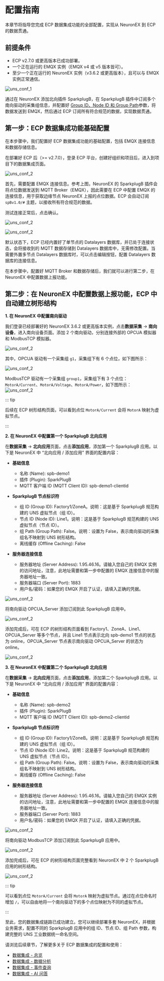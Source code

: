 # 配置指南

本章节将指导您完成 ECP 数据集成功能的全部配置，实现从 NeuronEX 到 ECP 的数据贯通。

## 前提条件

- ECP v2.7.0 或更高版本已成功部署。
- 一个正在运行的 EMQX 实例（EMQX v4 或 v5 版本皆可）。
- 至少一个正在运行的 NeuronEX 实例（v3.6.2 或更高版本），且可以与 EMQX 实例正常通信。

![uns_conf_1](./_assets/uns_conf_1.png)

通过在 NeuronEX 添加北向插件 SparkplugB，在 SparkplugB 插件中订阅多个南向驱动的采集组信息，并配置好 [Group ID、Node ID 和 Group Path](./introduction.md#neuronex-北向插件-sparkplugb-介绍)参数，将数据发送到 EMQX，然后通过 ECP 订阅所有符合规范的数据，实现数据贯通。

## 第一步：ECP 数据集成功能基础配置

在本步骤中，我们配置好 ECP 数据集成功能的基础配置，包括 EMQX 连接信息和数据存储信息。

在部署好 ECP 后（>= v2.7.0），登录 ECP 平台，创建好组织和项目后，进入到项目下的数据集成页面。

![uns_conf_2](./_assets/di1-zh.png)

首先，需要配置 EMQX 连接信息。参考上图，NeuronEX 的 SparkplugB 插件会将点位数据发送到 MQTT Broker（EMQX），因此需要在 ECP 中配置 EMQX 的连接信息，用于获取边缘节点 NeuronEX 上报的点位数据。ECP 会自动订阅 `spBv1.0/#` 主题，以接收所有符合规范的数据。

测试连接正常后，点击确认。

![uns_conf_2](./_assets/di2-zh.png)

![uns_conf_2](./_assets/di3-zh.png)

默认状态下，ECP 已经内置好了单节点的 Datalayers 数据库，并已处于连接状态，会将接收到的 MQTT 数据存储到 Datalayers 数据库中，无需修改配置。当需要外置多节点 Datalayers 数据库时，可以点击编辑按钮，配置 Datalayers 数据库的连接信息。

在本步骤中，配置好 MQTT Broker 和数据存储后，我们就可以进行第二步，在 NeuronEX 中配置数据上报功能。


## 第二步：在 NeuronEX 中配置数据上报功能，ECP 中自动建立树形结构

**1. 在 NeuronEX 中配置南向驱动**

我们登录已经部署好的 NeuronEX 3.6.2 或更高版本实例，点击**数据采集** -> **南向设备**，进入南向设备页面。添加 2 个南向驱动，分别连接外部的 OPCUA 模拟器和 ModbusTCP 模拟器。

![uns_conf_2](./_assets/di4-zh.png)

其中，OPCUA 驱动有一个采集组 `g1`，采集组下有 6 个点位，如下图所示：

![uns_conf_2](./_assets/di5-zh.png)

ModbusTCP 驱动有一个采集组 `group1`，采集组下有 3 个点位：`MotorA/Current`、`MotorA/Voltage`、`MotorA/Power`，如下图所示：
![uns_conf_2](./_assets/di6-zh.png)

::: tip

后续在 ECP 树形结构页面，可以看到点位 `MotorA/Current` 会将 `MotorA` 映射为虚拟节点。

:::

**2. 在 NeuronEX 中配置第一个 SparkplugB 北向应用**

在**数据采集** -> **北向应用**页面，点击**添加应用**，添加第一个 SparkplugB 应用。以下是 NeuronEX 中 “北向应用 / 添加应用” 界面的配置内容：

- **基础信息**
  - 名称 (Name): spb-demo1
  - 插件 (Plugin): SparkPlugB
  - MQTT 客户端 ID (MQTT Client ID): spb-demo1-clientid

- **SparkplugB 节点标识符**
  - 组 ID (Group ID): Factory1/ZoneA。说明：这是基于 SparkplugB 规范构建的 UNS 虚拟节点（组 ID）。
  - 节点 ID (Node ID): Line1。说明：这是基于 SparkplugB 规范构建的 UNS 虚拟节点（节点 ID）。
  - 组 Path (Group Path): False。说明：设置为 False，表示南向驱动的采集组名不映射到 UNS 树形结构。
  - 离线缓存 (Offline Caching): False

- **服务器连接信息**
  - 服务器地址 (Server Address): 1.95.46.16。请输入您自己的 EMQX 实例的访问地址，注意，此地址需要和第一步中配置的 EMQX 连接信息中的服务器地址一致。
  - 服务器端口 (Server Port): 1883
  - 用户名/密码：如果您的 EMQX 开启了认证，请填入正确的凭据。

![uns_conf_2](./_assets/di7-zh.png)

将南向驱动 OPCUA_Server 添加订阅到此 SparkplugB 应用中。

![uns_conf_2](./_assets/di8-zh.png)

添加完成后，可在 ECP 的树形结构页面看到 Factory1、ZoneA、Line1、OPCUA_Server 等多个节点，并且 Line1 节点表示北向 spb-demo1 节点的状态为 online，OPCUA_Server 节点表示南向驱动 OPCUA_Server 的状态为 online。

![uns_conf_2](./_assets/di9-zh.png)

**3. 在 NeuronEX 中配置第二个 SparkplugB 北向应用**

在**数据采集** -> **北向应用**页面，点击**添加应用**，添加第二个 SparkplugB 应用。以下是 NeuronEX 中 “北向应用 / 添加应用” 界面的配置内容：

- **基础信息**
  - 名称 (Name): spb-demo2
  - 插件 (Plugin): SparkPlugB
  - MQTT 客户端 ID (MQTT Client ID): spb-demo2-clientid

- **SparkplugB 节点标识符**
  - 组 ID (Group ID): Factory1/ZoneB。说明：这是基于 SparkplugB 规范构建的 UNS 虚拟节点（组 ID）。
  - 节点 ID (Node ID): Line2。说明：这是基于 SparkplugB 规范构建的 UNS 虚拟节点（节点 ID）。
  - 组 Path (Group Path): False。说明：设置为 False，表示南向驱动的采集组名不映射到 UNS 树形结构。
  - 离线缓存 (Offline Caching): False

- **服务器连接信息**
  - 服务器地址 (Server Address): 1.95.46.16。请输入您自己的 EMQX 实例的访问地址，注意，此地址需要和第一步中配置的 EMQX 连接信息中的服务器地址一致。
  - 服务器端口 (Server Port): 1883
  - 用户名/密码：如果您的 EMQX 开启了认证，请填入正确的凭据。

![uns_conf_2](./_assets/di10-zh.png)

将南向驱动 ModbusTCP 添加订阅到此 SparkplugB 应用中。

![uns_conf_2](./_assets/di11-zh.png)

添加完成后，可在 ECP 的树形结构页面完整看到 NeuronEX 中 2 个 SparkplugB 应用的树形结构。

![uns_conf_2](./_assets/di12-zh.png)

::: tip

可以看到点位 `MotorA/Current` 会将 `MotorA` 映射为虚拟节点。通过在点位命名时增加 `/`，可以自由地将一个南向驱动下的多个点位映射为不同的虚拟节点。

:::

至此，您的数据集成链路已成功建立。您可以继续部署多套 NeuronEX，并根据业务需求，配置不同的 SparkplugB 应用中的组 ID、节点 ID、组 Path 参数，构建完整的 UNS 工业数据统一命名空间。

请浏览后续章节，了解更多关于 ECP 数据集成的配置和使用：

- [数据集成 - 总览](./overview.md)
- [数据集成 - 数据分析](./analysis.md)
- [数据集成 - 事件查询](./event.md)
- [数据集成 - AI 问答](./ai_assistant.md)


